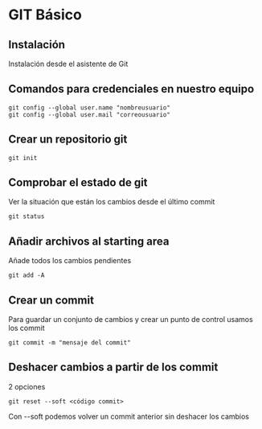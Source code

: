 # GIT Básico

## Instalación

Instalación desde el asistente de Git

## Comandos para credenciales en  nuestro equipo

``` 
git config --global user.name "nombreusuario"
git config --global user.mail "correousuario"

```
## Crear un repositorio git

```
git init

```
## Comprobar el estado de git

Ver la situación que están los cambios desde el último commit

``` 
git status

```

## Añadir archivos al starting area
Añade todos los cambios pendientes

```
git add -A

```
## Crear un commit

Para guardar un conjunto de cambios y crear un punto de control usamos los commit

```
git commit -m "mensaje del commit"

```
## Deshacer cambios a partir de los commit

2 opciones

```
git reset --soft <código commit>

```
Con --soft podemos volver un commit anterior sin deshacer los cambios

```